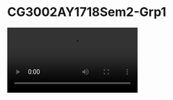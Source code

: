 # CG3002AY1718Sem2-Grp1
![Alt Text](https://github.com/huyuanrong/CG3002AY1718Sem2-Grp1/blob/master/Dancing.mp4)
